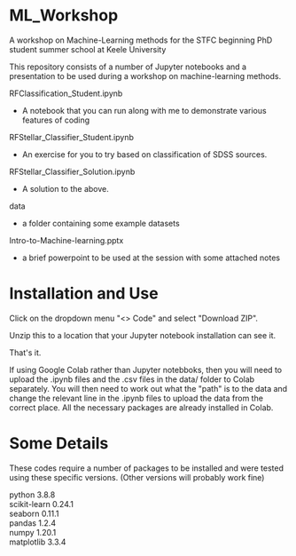 # ML_Workshop
A workshop on Machine-Learning methods for the STFC beginning PhD student summer school at Keele University

This repository consists of a number of Jupyter notebooks and a presentation to be used during a workshop
on machine-learning methods.

RFClassification_Student.ipynb
*  A notebook that you can run along with me to demonstrate various features of coding

RFStellar_Classifier_Student.ipynb
*  An exercise for you to try based on classification of SDSS sources.

RFStellar_Classifier_Solution.ipynb
*  A solution to the above.

data
*  a folder containing some example datasets

Intro-to-Machine-learning.pptx
* a brief powerpoint to be used at the session with some attached notes

# Installation and Use

Click on the dropdown menu "<> Code" and select "Download ZIP".

Unzip this to a location that your Jupyter notebook installation can see it.

That's it.

If using Google Colab rather than Jupyter notebboks, then you will need to upload the .ipynb files and the .csv files in the data/ folder to Colab separately. You will then need to work out what the "path" is to the data and change the relevant line in the .ipynb files to upload the data from the correct place. All the necessary packages are already installed in Colab.


# Some Details

These codes require a number of packages to be installed and were tested using these specific versions.  (Other versions will probably work fine)  

python 3.8.8  
scikit-learn 0.24.1  
seaborn 0.11.1  
pandas 1.2.4  
numpy 1.20.1  
matplotlib  3.3.4  
